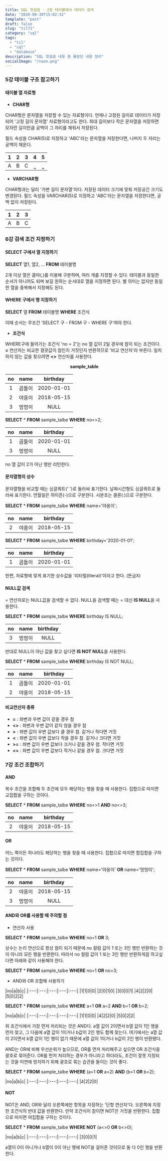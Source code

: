 ```yaml
---
title: SQL 첫걸음 - 2장 테이블에서 데이터 검색
date: "2020-08-30T15:02:32"
template: "post"
draft: false
slug: "til71"
category: "sql"
tags:
  - "til"
  - "sql"
  - "database"
description: "SQL 첫걸음 내용 중 몰랐던 내용 정리"
socialImage: "/naon.png"
---
```


### 5강 테이블 구조 참고하기
#### 테이블 열 자료형
- **CHAR형**

CHAR형은 문자열을 저장할 수 있는 자료형이다. 언제나 고정된 길이로 데이터가 저장되어 '고정 길이 문자열' 자료형이라고도 한다. 최대 길이보다 작은 문자열을 저장하면 모자란 길이만큼 공백이 그 자리를 채워서 저장된다.

필드 속성을 CHAR(5)로 지정하고 'ABC'라는 문자열을 저장한다면, 나머지 두 자리는 공백이 채운다.

|1|2|3|4|5|
|:---:|:---:|:---:|:---:|:---:|
|A|B|C|⎵|⎵|

- **VARCHAR형**

CHAR형과는 달리 '가변 길이 문자열'이다. 저장된 데이터 크기에 맞춰 저장공간 크기도 변경된다. 필드 속성을 VARCHAR(5)로 지정하고 'ABC'라는 문자열을 저장한다면, 공백 없이 저장된다.

|1|2|3|
|:---:|:---:|:---:|
|A|B|C|

### 6강 검색 조건 지정하기
#### SELECT 구에서 열 지정하기
**SELECT** 열1, 열2, ... **FROM** 테이블명

2개 이상 열은 콤마(,)를 이용해 구분하며, 여러 개를 지정할 수 있다. 테이블과 동일한 순서가 아니어도 되며 보길 원하는 순서대로 열을 지정하면 된다. 별 의미는 없지만 동일한 열을 중복해서 지정해도 된다.

#### WHERE 구에서 행 지정하기
**SELECT** 열 **FROM** 테이블명 **WHERE** 조건식

이때 순서는 무조건 'SELECT 구 - FROM 구 - WHERE 구'여야 한다.

- **조건식**

WHERE구에 들어가는 조건식 'no = 2'는 no 열 값이 2일 경우에 참이 되는 조건이다. **=** 연산자는 비교한 결괏값이 참인지 거짓인지 반환하므로 '비교 연산자'라 부른다. 일치하지 않는 값을 찾으려면 **<>** 연산자를 사용한다.

**<center>sample_table</center>**

|no|name|birthday|
|:---:|:---:|:---:|
|1|곰돌이|2020-01-01|
|2|야옹이|2018-05-15|
|3|멍멍이|NULL|

**SELECT** * **FROM** sample_talbe **WHERE** no<>2;

|no|name|birthday|
|:---:|:---:|:---:|
|1|곰돌이|2020-01-01|
|3|멍멍이|NULL|

no 열 값이 2가 아닌 행만 리턴한다.

#### 문자열형의 상수
문자열형을 비교할 때는 싱글쿼트(' ')로 둘러싸 표기한다. 날짜시간형도 싱글쿼트로 둘러싸 표기한다. 연월일은 하이픈(-)으로 구분한다. 시분초는 콜론(:)으로 구분한다.

**SELECT** * **FROM** sample_talbe **WHERE** name='야옹이';

|no|name|birthday|
|:---:|:---:|:---:|
|2|야옹이|2018-05-15|

**SELECT** * **FROM** sample_talbe **WHERE** birthday='2020-01-01';

|no|name|birthday|
|:---:|:---:|:---:|
|1|곰돌이|2020-01-01|

한편, 자료형에 맞게 표기한 상수값을 '리터럴(literal)'이라고 한다. (뜬금X)

#### NULL값 검색
= 연산자로는 NULL값을 검색할 수 없다. NULL을 검색할 때는 = 대신 **IS NULL**을 사용한다.

**SELECT** * **FROM** sample_talbe **WHERE** birthday IS NULL;

|no|name|birthday|
|:---:|:---:|:---:|
|3|멍멍이|NULL|

반대로 NULL이 아닌 값을 찾고 싶다면 **IS NOT NULL**을 사용한다.

**SELECT** * **FROM** sample_talbe **WHERE** birthday IS NOT NULL;

|no|name|birthday|
|:---:|:---:|:---:|
|1|곰돌이|2020-01-01|
|2|야옹이|2018-05-15|

#### 비교연산자 종류
- **=** : 좌변과 우변 값이 같을 경우 참
- **<>** : 좌변과 우변 값이 같지 않을 경우 참
- **>** : 좌변 값이 우변 값보다 클 경우 참. 같거나 작다면 거짓
- **<** : 좌변 값이 우변 값보다 작을 경우 참. 같거나 크다면 거짓
- **>=** : 좌변 값이 우변 값보다 크거나 같을 경우 참. 작다면 거짓
- **<=** : 좌변 값이 우변 값보다 작거나 같을 경우 참. 크다면 거짓


### 7강 조건 조합하기
#### AND
복수 조건을 조합해 두 조건에 모두 해당하는 행을 찾을 때 사용한다. 집합으로 따지면 교집합을 구하는 것이다.

**SELECT** * **FROM** sample_talbe **WHERE** no<>1 **AND** no<>3;

|no|name|birthday|
|:---:|:---:|:---:|
|2|야옹이|2018-05-15|

#### OR
어느 쪽이든 하나라도 해당하는 행을 찾을 때 사용한다. 집합으로 따지면 합집합을 구하는 것이다.

**SELECT** * **FROM** sample_talbe **WHERE** name='야옹이' **OR** name='멍멍이';

|no|name|birthday|
|:---:|:---:|:---:|
|2|야옹이|2018-05-15|
|3|멍멍이|NULL|

#### AND와 OR를 사용할 때 주의할 점
- 연산자 사용

**SELECT** * **FROM** sample_talbe **WHERE** no=1 **OR** 3;

상수는 논리 연산으로 항상 참이 되기 때문에 no 컬럼 값이 1 또는 3인 행만 반환하는 것이 아니라 모든 행을 반환한다. 따라서 no 컬럼 값이 1 또는 3인 행만 반환하게끔 하고싶다면 아래와 같이 사용해야 한다.

**SELECT** * **FROM** sample_talbe **WHERE** no=1 **OR** no=3;

- AND와 OR 조합해 사용하기

|no|a|b|c|
|:---:|:---:|:---:|:---:|:---:|
|1|1|0|0|
|2|0|1|0|
|3|0|0|1|
|4|2|2|0|
|5|0|2|2|

**SELECT** * **FROM** sample_talbe **WHERE** a=1 **OR** a=2 **AND** b=1 **OR** b=2;

|no|a|b|c|
|:---:|:---:|:---:|:---:|:---:|
|1|1|0|0|
|4|2|2|0|
|5|0|2|2|

위 조건식에서 가장 먼저 처리되는 것은 AND다. a열 값이 2이면서 b열 값이 1인 행을 먼저 찾고, 그 다음에 a열 값이 1이거나 b값이 2인 행도 함께 찾는다. 여기에서는 a열 값이 2이면서 b열 값이 1인 행이 없기 때문에 a열 값이 1이거나 b값이 2인 행이 반환됐다.

AND는 OR에 비해 우선순위가 높으므로, OR를 먼저 처리해주고 싶으면 OR 조건식을 괄호로 묶어준다. OR를 먼저 처리하는 경우가 아니라고 하더라도, 조건이 잘못 지정되는 것을 미연에 방지하기 위해 괄호로 묶는 습관을 들이는 것이 좋다.

**SELECT** * **FROM** sample_talbe **WHERE** (a=1 **OR** a=2) **AND** (b=1 **OR** b=2);

|no|a|b|c|
|:---:|:---:|:---:|:---:|:---:|
|4|2|2|0|

#### NOT
NOT은 AND, OR와 달리 오른쪽에만 항목을 지정하는 '단항 연산자'다. 오른쪽에 지정한 조건식의 반대 값을 반환한다. 만약 조건식이 참이면 NOT은 거짓을 반환한다. 집합으로 따지면 여집합을 구하는 것이다.

**SELECT** * **FROM** sample_talbe **WHERE NOT** (a<>0 **OR** b<>0);

|no|a|b|c|
|:---:|:---:|:---:|:---:|:---:|
|3|0|0|1|

a열이 0이 아니거나 b열이 0이 아닌 행에 NOT을 걸어준 것이므로 둘 다 0인 행을 반환한다.